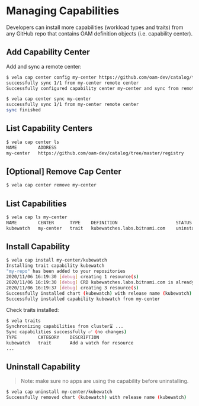 # Managing Capabilities

Developers can install more capabilities (workload types and traits) from any GitHub repo that contains OAM definition objects (i.e. capability center).

## Add Capability Center

Add and sync a remote center:

```bash
$ vela cap center config my-center https://github.com/oam-dev/catalog/tree/master/registry
successfully sync 1/1 from my-center remote center
Successfully configured capability center my-center and sync from remote

$ vela cap center sync my-center
successfully sync 1/1 from my-center remote center
sync finished
```

## List Capability Centers

```bash
$ vela cap center ls
NAME     	ADDRESS
my-center	https://github.com/oam-dev/catalog/tree/master/registry
```

## [Optional] Remove Cap Center

```bash
$ vela cap center remove my-center
```

## List Capabilities

```bash
$ vela cap ls my-center
NAME     	CENTER   	TYPE 	DEFINITION                  	STATUS     	APPLIES-TO
kubewatch	my-center	trait	kubewatches.labs.bitnami.com	uninstalled	[]
```

## Install Capability

```bash
$ vela cap install my-center/kubewatch
Installing trait capability kubewatch
"my-repo" has been added to your repositories
2020/11/06 16:19:30 [debug] creating 1 resource(s)
2020/11/06 16:19:30 [debug] CRD kubewatches.labs.bitnami.com is already present. Skipping.
2020/11/06 16:19:37 [debug] creating 3 resource(s)
Successfully installed chart (kubewatch) with release name (kubewatch)
Successfully installed capability kubewatch from my-center
```

Check traits installed:
```bash
$ vela traits
Synchronizing capabilities from cluster⌛ ...
Sync capabilities successfully ✅ (no changes)
TYPE      	CATEGORY	DESCRIPTION
kubewatch 	trait   	Add a watch for resource
...
```

## Uninstall Capability

> Note: make sure no apps are using the capability before uninstalling.

```bash
$ vela cap uninstall my-center/kubewatch
Successfully removed chart (kubewatch) with release name (kubewatch)
```
